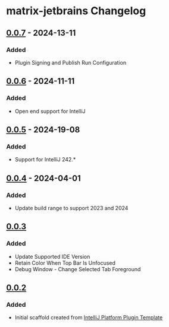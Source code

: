 <!-- Keep a Changelog guide -> https://keepachangelog.com -->

# matrix-jetbrains Changelog

## [0.0.7] - 2024-13-11

### Added

- Plugin Signing and Publish Run Configuration

## [0.0.6] - 2024-11-11

### Added

- Open end support for IntelliJ

## [0.0.5] - 2024-19-08

### Added

- Support for IntelliJ 242.*

## [0.0.4] - 2024-04-01

### Added

- Update build range to support 2023 and 2024

## [0.0.3]

### Added

- Update Supported IDE Version
- Retain Color When Top Bar Is Unfocused
- Debug Window - Change Selected Tab Foreground

## [0.0.2]

### Added

- Initial scaffold created from [IntelliJ Platform Plugin Template](https://github.com/JetBrains/intellij-platform-plugin-template)

[Unreleased]: https://github.com/techhuntstudio/matrix-jetbrains/compare/v0.0.7...HEAD
[0.0.7]: https://github.com/techhuntstudio/matrix-jetbrains/compare/v0.0.6...v0.0.7
[0.0.6]: https://github.com/techhuntstudio/matrix-jetbrains/compare/v0.0.5...v0.0.6
[0.0.5]: https://github.com/techhuntstudio/matrix-jetbrains/compare/v0.0.4...v0.0.5
[0.0.4]: https://github.com/techhuntstudio/matrix-jetbrains/compare/v0.0.3...v0.0.4
[0.0.3]: https://github.com/techhuntstudio/matrix-jetbrains/compare/v0.0.2...v0.0.3
[0.0.2]: https://github.com/techhuntstudio/matrix-jetbrains/commits/v0.0.2

